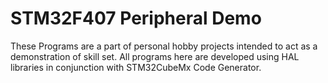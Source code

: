 # STM32F407 Peripheral Demo
These Programs are a part of personal hobby projects intended to act as a demonstration of skill set.
All programs here are developed using HAL libraries in conjunction with STM32CubeMx Code Generator.

